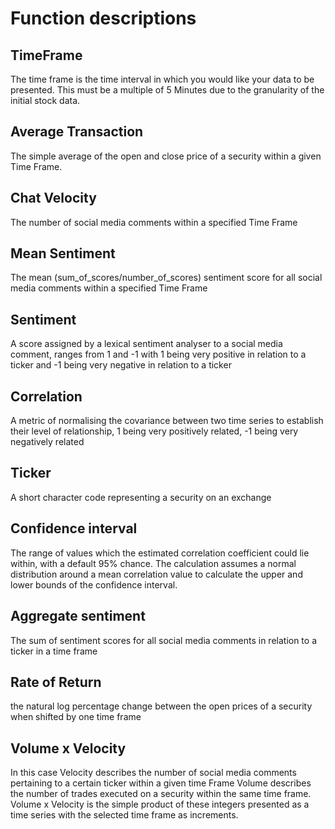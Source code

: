 # Function descriptions

## TimeFrame
The time frame is the time interval in which you would like your data to be presented. This must be a multiple of 5 Minutes due to the granularity of the initial stock data.

## Average Transaction
The simple average of the open and close price of a security within a given Time Frame.

## Chat Velocity
The number of social media comments within a specified Time Frame

## Mean Sentiment
The mean (sum_of_scores/number_of_scores) sentiment score for all social media comments within a specified Time Frame

## Sentiment
A score assigned by a lexical sentiment analyser to a social media comment, ranges from 1 and -1 with 1 being very positive in relation to a ticker and -1 being very negative in relation to a ticker

## Correlation
A metric of normalising the covariance between two time series to establish their level of relationship, 1 being very positively related, -1 being very negatively related

## Ticker
A short character code representing a security on an exchange

## Confidence interval
The range of values which the estimated correlation coefficient could lie within, with a default 95% chance. The calculation assumes a normal distribution around a mean correlation value to calculate the upper and lower bounds of the confidence interval.

## Aggregate sentiment
The sum of sentiment scores for all social media comments in relation to a ticker in a time frame

## Rate of Return
the natural log percentage change between the open prices of a security when shifted by one time frame


## Volume x Velocity

In this case Velocity describes the number of social media comments pertaining to a certain ticker within a given time Frame
Volume describes the number of trades executed on a security within the same time frame.
Volume x Velocity is the simple product of these integers presented as a time series with the selected time frame as increments.

